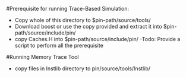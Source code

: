 #Prerequisite for running Trace-Based Simulation:
* Copy whole of this directory to $pin-path/source/tools/
* Download boost or use the copy provided and extract it into $pin-path/source/include/pin/
* copy Caches.H into $pin-path/source/include/pin/
-Todo: Provide a script to perform all the prerequisite

#Running Memory Trace Tool 
* copy files in Instlib directory to pin/source/tools/Instlib/

